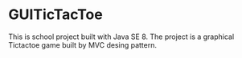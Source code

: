 # GUITicTacToe
This is school project built with Java SE 8.
The project is a graphical Tictactoe game built by MVC desing pattern.
